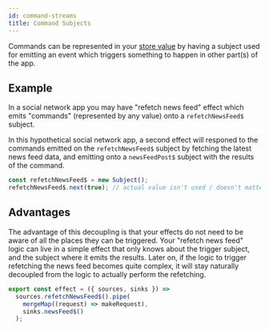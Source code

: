 ```yaml
---
id: command-streams
title: Command Subjects
---
```


Commands can be represented in your [store value](https://rxjs-dev.firebaseapp.com/guide/subject) by having a subject used for emitting an event which triggers something to happen in other part(s) of the app.

## Example

In a social network app you may have "refetch news feed" effect which emits "commands" (represented by any value) onto a `refetchNewsFeed$` subject.

In this hypothetical social network app, a second effect will responed to the commands emitted on the `refetchNewsFeed$` subject by fetching the latest news feed data, and emitting onto a `newsFeedPost$` subject with the results of the command.

```ts
const refetchNewsFeed$ = new Subject();
refetchNewsFeed$.next(true); // actual value isn't used / doesn't matter
```

## Advantages

The advantage of this decoupling is that your effects do not need to be aware of all the places they can be triggered. Your "refetch news feed" logic can live in a simple effect that only knows about the trigger subject, and the subject where it emits the results. Later on, if the logic to trigger refetching the news feed becomes quite complex, it will stay naturally decoupled from the logic to actually perform the refetching.

```ts
export const effect = ({ sources, sinks }) =>
  sources.refetchNewsFeed$().pipe(
    mergeMap((request) => makeRequest),
    sinks.newsFeed$()
  );
```

